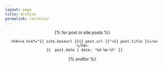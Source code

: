 ```yaml
---
layout: page
title: Archivo
permalink: /archive/
---
```


<div class="posts" style="text-align: center;">
  {% for post in site.posts %}
    

      <h4><a href="{{ site.baseurl }}{{ post.url }}">{{ post.title }}</a></h4>
      {{  post.date | date: '%d-%m-%Y' }}
     
    
  {% endfor %}
</div>
